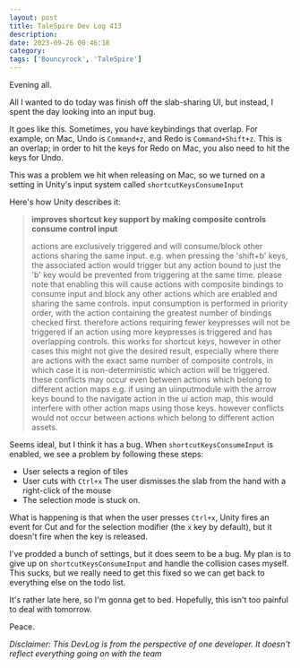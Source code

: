 ```yaml
---
layout: post
title: TaleSpire Dev Log 413
description:
date: 2023-09-26 00:46:18
category:
tags: ['Bouncyrock', 'TaleSpire']
---
```


Evening all. 

All I wanted to do today was finish off the slab-sharing UI, but instead, I spent the day looking into an input bug.

It goes like this. Sometimes, you have keybindings that overlap. For example, on Mac, Undo is `Command+z`, and Redo is `Command+Shift+z`. This is an overlap; in order to hit the keys for Redo on Mac, you also need to hit the keys for Undo.

This was a problem we hit when releasing on Mac, so we turned on a setting in Unity's input system called `shortcutKeysConsumeInput`

Here's how Unity describes it:

> **improves shortcut key support by making composite controls consume control input**
>
> actions are exclusively triggered and will consume/block other actions sharing the same input. e.g. when pressing the 'shift+b' keys, the associated action would trigger but any action bound to just the 'b' key would be prevented from triggering at the same time. please note that enabling this will cause actions with composite bindings to consume input and block any other actions which are enabled and sharing the same controls. input consumption is performed in priority order, with the action containing the greatest number of bindings checked first. therefore actions requiring fewer keypresses will not be triggered if an action using more keypresses is triggered and has overlapping controls. this works for shortcut keys, however in other cases this might not give the desired result, especially where there are actions with the exact same number of composite controls, in which case it is non-deterministic which action will be triggered. these conflicts may occur even between actions which belong to different action maps e.g. if using an uiinputmodule with the arrow keys bound to the navigate action in the ui action map, this would interfere with other action maps using those keys. however conflicts would not occur between actions which belong to different action assets.

Seems ideal, but I think it has a bug. When `shortcutKeysConsumeInput` is enabled, we see a problem by following these steps:

- User selects a region of tiles
- User cuts with `Ctrl+x`
The user dismisses the slab from the hand with a right-click of the mouse
- The selection mode is stuck on.

What is happening is that when the user presses `Ctrl+x`, Unity fires an event for Cut and for the selection modifier (the `x` key by default), but it doesn't fire when the key is released.

I've prodded a bunch of settings, but it does seem to be a bug. My plan is to give up on `shortcutKeysConsumeInput` and handle the collision cases myself. This sucks, but we really need to get this fixed so we can get back to everything else on the todo list.

It's rather late here, so I'm gonna get to bed. Hopefully, this isn't too painful to deal with tomorrow.

Peace.

*Disclaimer: This DevLog is from the perspective of one developer. It doesn't reflect everything going on with the team*
